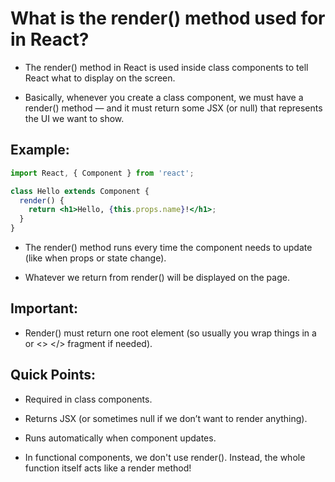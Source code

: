 # What is the render() method used for in React?

- The render() method in React is used inside class components to tell React what to display on the screen.

- Basically, whenever you create a class component, we must have a render() method — and it must return some JSX (or null) that represents the UI we want to show.

## Example:
```jsx
import React, { Component } from 'react';

class Hello extends Component {
  render() {
    return <h1>Hello, {this.props.name}!</h1>;
  }
}
```

- The render() method runs every time the component needs to update (like when props or state change).

- Whatever we return from render() will be displayed on the page.

## Important: 
- Render() must return one root element (so usually you wrap things in a <div> or <> </> fragment if needed).

## Quick Points:
- Required in class components.

- Returns JSX (or sometimes null if we don’t want to render anything).

- Runs automatically when component updates.

- In functional components, we don't use render(). Instead, the whole function itself acts like a render method!